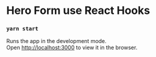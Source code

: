 # Hero Form use React Hooks
### `yarn start`

Runs the app in the development mode.\
Open [http://localhost:3000](http://localhost:3000) to view it in the browser.